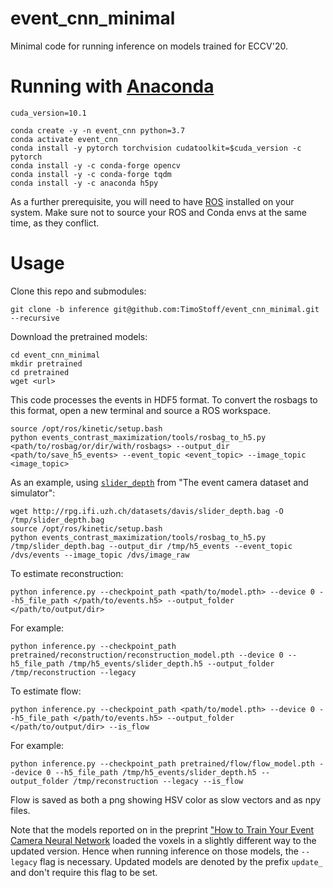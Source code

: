 # event_cnn_minimal
Minimal code for running inference on models trained for ECCV'20.

# Running with [Anaconda](https://docs.anaconda.com/anaconda/install/)
```
cuda_version=10.1

conda create -y -n event_cnn python=3.7
conda activate event_cnn
conda install -y pytorch torchvision cudatoolkit=$cuda_version -c pytorch
conda install -y -c conda-forge opencv
conda install -y -c conda-forge tqdm
conda install -y -c anaconda h5py 
```
As a further prerequisite, you will need to have [ROS](http://wiki.ros.org/kinetic/Installation/Ubuntu) installed on your system. Make sure not to source your ROS and Conda envs at the same time, as they conflict.
# Usage

Clone this repo and submodules:
```
git clone -b inference git@github.com:TimoStoff/event_cnn_minimal.git --recursive
```
Download the pretrained models:
```
cd event_cnn_minimal
mkdir pretrained
cd pretrained
wget <url>
```
This code processes the events in HDF5 format. To convert the rosbags to this format, open a new terminal and source a ROS workspace.
```
source /opt/ros/kinetic/setup.bash
python events_contrast_maximization/tools/rosbag_to_h5.py <path/to/rosbag/or/dir/with/rosbags> --output_dir <path/to/save_h5_events> --event_topic <event_topic> --image_topic <image_topic>
```
As an example, using [`slider_depth`](http://rpg.ifi.uzh.ch/datasets/davis/slider_depth.bag) from "The event camera dataset and simulator":
```
wget http://rpg.ifi.uzh.ch/datasets/davis/slider_depth.bag -O /tmp/slider_depth.bag
source /opt/ros/kinetic/setup.bash
python events_contrast_maximization/tools/rosbag_to_h5.py /tmp/slider_depth.bag --output_dir /tmp/h5_events --event_topic /dvs/events --image_topic /dvs/image_raw
```
To estimate reconstruction:
```
python inference.py --checkpoint_path <path/to/model.pth> --device 0 --h5_file_path </path/to/events.h5> --output_folder </path/to/output/dir>
```
For example:
```
python inference.py --checkpoint_path pretrained/reconstruction/reconstruction_model.pth --device 0 --h5_file_path /tmp/h5_events/slider_depth.h5 --output_folder /tmp/reconstruction --legacy
```
To estimate flow:
```
python inference.py --checkpoint_path <path/to/model.pth> --device 0 --h5_file_path </path/to/events.h5> --output_folder </path/to/output/dir> --is_flow
```
For example:
```
python inference.py --checkpoint_path pretrained/flow/flow_model.pth --device 0 --h5_file_path /tmp/h5_events/slider_depth.h5 --output_folder /tmp/reconstruction --legacy --is_flow
```
Flow is saved as both a png showing HSV color as slow vectors and as npy files.

Note that the models reported on in the preprint ["How to Train Your Event Camera Neural Network](https://arxiv.org/abs/2003.09078) loaded the voxels in a slightly different way to the updated version. Hence when running inference on those models, the `--legacy` flag is necessary. Updated models are denoted by the prefix `update_` and don't require this flag to be set.

